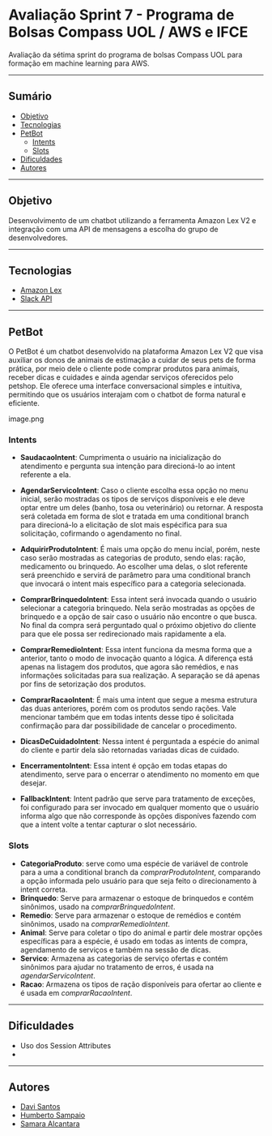 # Avaliação Sprint 7 - Programa de Bolsas Compass UOL / AWS e IFCE

Avaliação da sétima sprint do programa de bolsas Compass UOL para formação em machine learning para AWS.


***

## Sumário

* [Objetivo](#objetivo)
* [Tecnologias](#tecnologias)
* [PetBot](#petbot)
  * [Intents](#intents)
  * [Slots](#slots)
* [Dificuldades](#dificuldades)
* [Autores](#autores)

***
## Objetivo

Desenvolvimento de um chatbot utilizando a ferramenta Amazon Lex V2 e integração com uma API de mensagens a escolha do grupo de desenvolvedores.

*** 
## Tecnologias

* [Amazon Lex](https://aws.amazon.com/pt/lex/) 
* [Slack API](https://api.slack.com/)
*** 
## PetBot

O PetBot é um chatbot desenvolvido na plataforma Amazon Lex V2 que visa auxiliar os donos de animais de estimação a cuidar de seus pets de forma prática, por meio dele o cliente pode comprar produtos para animais, receber dicas e cuidades e ainda agendar serviços oferecidos pelo petshop. 
Ele oferece uma interface conversacional simples e intuitiva, permitindo que os usuários interajam com o chatbot de forma natural e eficiente.

image.png

### Intents

* **SaudacaoIntent**:
Cumprimenta o usuário na inicialização do atendimento e pergunta sua intenção para direcioná-lo ao intent referente a ela.

* **AgendarServicoIntent**: Caso o cliente escolha essa opção no menu inicial, serão mostradas os tipos de serviços disponíveis e ele deve optar entre um deles (banho, tosa ou veterinário) ou retornar. A resposta será coletada em forma de slot e tratada em uma conditional branch para direcioná-lo a elicitação de slot mais espécifica para sua solicitação, cofirmando o agendamento no final.

* **AdquirirProdutoIntent**: É mais uma opção do menu incial, porém, neste caso serão mostradas as categorias de produto, sendo elas: ração, medicamento ou brinquedo. Ao escolher uma delas, o slot referente será preenchido e servirá de parâmetro para uma conditional branch que invocará o intent mais específico para a categoria selecionada.

* **ComprarBrinquedoIntent**:
Essa intent será invocada quando o usuário selecionar a categoria brinquedo. Nela serão mostradas as opções de brinquedo e a opção de sair caso o usuário não encontre o que busca. No final da compra será perguntado qual o próximo objetivo do cliente para que ele possa ser redirecionado mais rapidamente a ela.

* **ComprarRemedioIntent**: Essa intent funciona da mesma forma que a anterior, tanto o modo de invocação quanto a lógica. A diferença está apenas na listagem dos produtos, que agora são remédios, e nas informações solicitadas para sua realização. A separação se dá apenas por fins de setorização dos produtos.

* **ComprarRacaoIntent**: É mais uma intent que segue a mesma estrutura das duas anteriores, porém com os produtos sendo rações. Vale mencionar também que em todas intents desse tipo é solicitada confirmação para dar possibilidade de cancelar o procedimento.

* **DicasDeCuidadoIntent**: Nessa intent é perguntada a espécie do animal do cliente e partir dela são retornadas variadas dicas de cuidado.

* **EncerramentoIntent**: Essa intent é opção em todas etapas do atendimento, serve para o encerrar o atendimento no momento em que desejar.

* **FallbackIntent**: Intent padrão que serve para tratamento de exceções, foi configurado para ser invocado em qualquer momento que o usuário informa algo que não corresponde às opções disponíves fazendo com que a intent volte a tentar capturar o slot necessário.

### Slots

* **CategoriaProduto**: serve como uma espécie de variável de controle para a uma a conditional branch da _comprarProdutoIntent_, comparando a opção informada pelo usuário para que seja feito o direcionamento à intent correta.
* **Brinquedo**: Serve para armazenar o estoque de brinquedos e contém sinônimos, usado na _comprarBrinquedoIntent_.
* **Remedio**: Serve para armazenar o estoque de remédios e contém sinônimos, usado na _comprarRemedioIntent_.
* **Animal**: Serve para coletar o tipo do animal e partir dele mostrar opções específicas para a espécie, é usado em todas as intents de compra, agendamento de serviços e também na sessão de dicas.
* **Servico**: Armazena as categorias de serviço ofertas e contém sinônimos para ajudar no tratamento de erros, é usada na _agendarServicoIntent_.
* **Racao**: Armazena os tipos de ração disponíveis para ofertar ao cliente e é usada em _comprarRacaoIntent_.


***

## Dificuldades

- Uso dos Session Attributes
- 

***

## Autores

* [Davi Santos](https://github.com/davi222-santos)
* [Humberto Sampaio](https://github.com/Humbert010)
* [Samara Alcantara](https://github.com/SamaraAlcantara)
